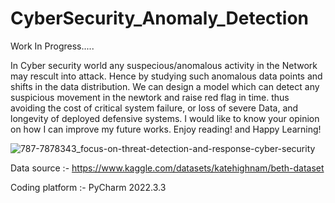 # CyberSecurity_Anomaly_Detection

Work In Progress.....

In Cyber security world any suspecious/anomalous activity in the Network may rescult into attack. Hence by studying such anomalous data points and shifts in the data distribution. We can design a model which can detect any suspicious movement in the newtork and raise red flag in time. thus avoiding the cost of critical system failure, or loss of severe Data, and longevity of deployed defensive systems.
I would like to know your opinion on how I can improve my future works. Enjoy reading! and Happy Learning!

![787-7878343_focus-on-threat-detection-and-response-cyber-security](https://user-images.githubusercontent.com/111516810/216759793-92410145-db3b-426e-8cb9-36dfacf85fb7.png)

Data source :- https://www.kaggle.com/datasets/katehighnam/beth-dataset

Coding platform :- PyCharm 2022.3.3
